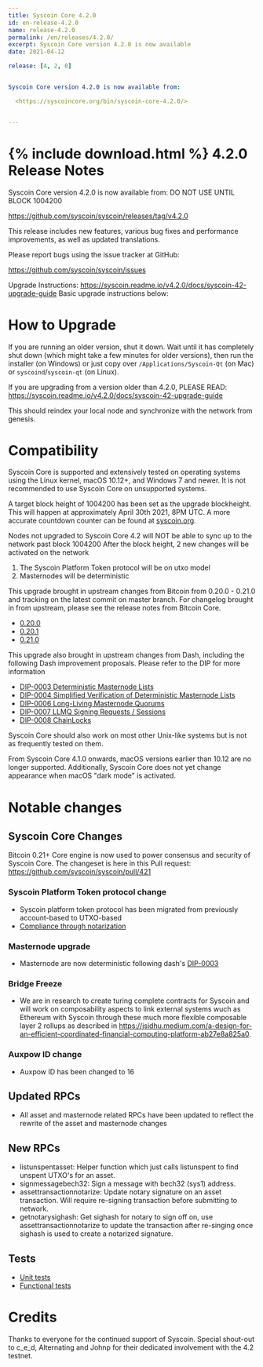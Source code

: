 ```yaml
---
title: Syscoin Core 4.2.0
id: en-release-4.2.0
name: release-4.2.0
permalink: /en/releases/4.2.0/
excerpt: Syscoin Core version 4.2.0 is now available
date: 2021-04-12

release: [4, 2, 0]


Syscoin Core version 4.2.0 is now available from:

  <https://syscoincore.org/bin/syscoin-core-4.2.0/>


---
```

{% include download.html %}
4.2.0 Release Notes
======================

Syscoin Core version 4.2.0 is now available from:
DO NOT USE UNTIL BLOCK 1004200

  <https://github.com/syscoin/syscoin/releases/tag/v4.2.0>

This release includes new features, various bug fixes and performance
improvements, as well as updated translations.

Please report bugs using the issue tracker at GitHub:

  <https://github.com/syscoin/syscoin/issues>


Upgrade Instructions: <https://syscoin.readme.io/v4.2.0/docs/syscoin-42-upgrade-guide>
Basic upgrade instructions below:

How to Upgrade
==============

If you are running an older version, shut it down. Wait until it has completely
shut down (which might take a few minutes for older versions), then run the
installer (on Windows) or just copy over `/Applications/Syscoin-Qt` (on Mac)
or `syscoind`/`syscoin-qt` (on Linux).

If you are upgrading from a version older than 4.2.0, PLEASE READ: <https://syscoin.readme.io/v4.2.0/docs/syscoin-42-upgrade-guide>

This should reindex your local node and synchronize with the network from genesis.

Compatibility
==============

Syscoin Core is supported and extensively tested on operating systems using
the Linux kernel, macOS 10.12+, and Windows 7 and newer. It is not recommended
to use Syscoin Core on unsupported systems.

A target block height of 1004200 has been set as the upgrade blockheight.
This will happen at approximately April 30th 2021, 8PM UTC.
A more accurate countdown counter can be found at [syscoin.org](https://www.syscoin.org). 

Nodes not upgraded to Syscoin Core 4.2 will NOT be able to sync up to the network past block 1004200
After the block height, 2 new changes will be activated on the network
1. The Syscoin Platform Token protocol will be on utxo model
2. Masternodes will be deterministic

This upgrade brought in upstream changes from Bitcoin from 0.20.0 - 0.21.0 and tracking on the latest commit on master branch.  For changelog brought in from upstream, please see the release notes from Bitcoin Core.
- [0.20.0](https://bitcoincore.org/en/releases/0.20.0/)
- [0.20.1](https://bitcoincore.org/en/releases/0.20.1/)
- [0.21.0](https://bitcoincore.org/en/releases/0.21.0/)

This upgrade also brought in upstream changes from Dash, including the following Dash improvement proposals.  Please refer to the DIP for more information
- [DIP-0003 Deterministic Masternode Lists](https://github.com/dashpay/dips/blob/master/dip-0003.md)
- [DIP-0004 Simplified Verification of Deterministic Masternode Lists](https://github.com/dashpay/dips/blob/master/dip-0004.md)
- [DIP-0006 Long-Living Masternode Quorums](https://github.com/dashpay/dips/blob/master/dip-0006.md)
- [DIP-0007 LLMQ Signing Requests / Sessions](https://github.com/dashpay/dips/blob/master/dip-0007.md)
- [DIP-0008 ChainLocks](https://github.com/dashpay/dips/blob/master/dip-0008.md)

Syscoin Core should also work on most other Unix-like systems but is not
as frequently tested on them.

From Syscoin Core 4.1.0 onwards, macOS versions earlier than 10.12 are no
longer supported. Additionally, Syscoin Core does not yet change appearance
when macOS "dark mode" is activated.

Notable changes
===============

Syscoin Core Changes
--------------------
Bitcoin 0.21+ Core engine is now used to power consensus and security of Syscoin Core. The changeset is here in this Pull request: https://github.com/syscoin/syscoin/pull/421

### Syscoin Platform Token protocol change
- Syscoin platform token protocol has been migrated from previously account-based to UTXO-based
- [Compliance through notarization](https://github.com/syscoin/sips/blob/master/sip-0002.mediawiki)

### Masternode upgrade
- Masternode are now deterministic following dash's [DIP-0003](https://github.com/dashpay/dips/blob/master/dip-0003.md)

### Bridge Freeze
- We are in research to create turing complete contracts for Syscoin and will work on composability aspects to link external systems wuch as Ethereum with Syscoin through these much more flexible composable layer 2 rollups as described in <https://jsidhu.medium.com/a-design-for-an-efficient-coordinated-financial-computing-platform-ab27e8a825a0>.

### Auxpow ID change
- Auxpow ID has been changed to 16


Updated RPCs
------------
- All asset and masternode related RPCs have been updated to reflect the rewrite of the asset and masternode changes

New RPCs
--------
- listunspentasset: Helper function which just calls listunspent to find unspent UTXO's for an asset.
- signmessagebech32: Sign a message with bech32 (sys1) address.
- assettransactionnotarize: Update notary signature on an asset transaction. Will require re-signing transaction before submitting to network.
- getnotarysighash: Get sighash for notary to sign off on, use assettransactionnotarize to update the transaction after re-singing once sighash is used to create a notarized signature.

Tests
-----
- [Unit tests](https://github.com/syscoin/syscoin/tree/master/src/test)
- [Functional tests](https://github.com/syscoin/syscoin/tree/master/test/functional)

Credits
=======

Thanks to everyone for the continued support of Syscoin.  Special shout-out to c\_e\_d, Alternating and Johnp for their dedicated involvement with the 4.2 testnet.

